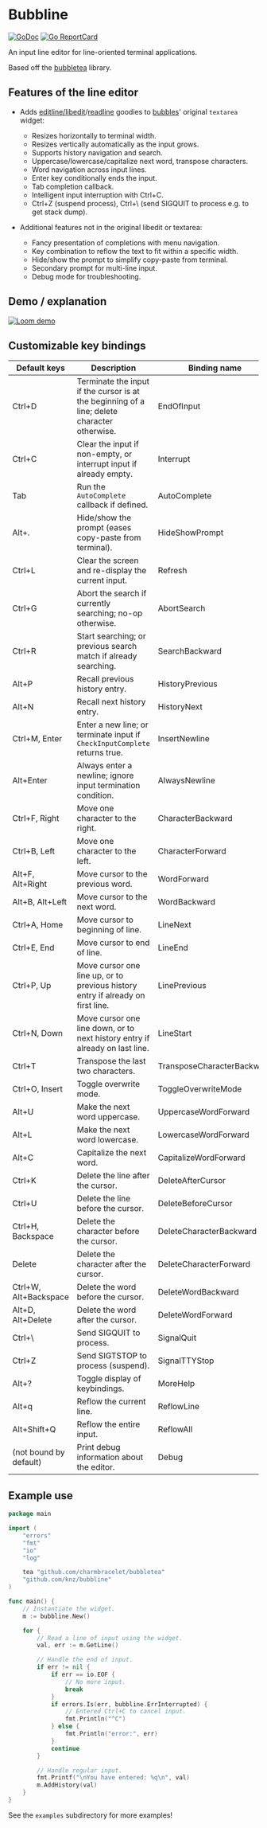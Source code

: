 # Bubbline

[![GoDoc](https://godoc.org/github.com/golang/gddo?status.svg)](https://pkg.go.dev/github.com/knz/bubbline)
[![Go ReportCard](https://goreportcard.com/badge/knz/bubbline)](https://goreportcard.com/report/knz/bubbline)

An input line editor for line-oriented terminal applications.

Based off the [bubbletea](https://github.com/charmbracelet/bubbletea) library.

## Features of the line editor

- Adds [editline/libedit](https://man.netbsd.org/editline.3)/[readline](https://en.wikipedia.org/wiki/GNU_Readline)
  goodies to [bubbles](https://github.com/charmbracelet/bubbles)'
  original `textarea` widget:
  - Resizes horizontally to terminal width.
  - Resizes vertically automatically as the input grows.
  - Supports history navigation and search.
  - Uppercase/lowercase/capitalize next word, transpose characters.
  - Word navigation across input lines.
  - Enter key conditionally ends the input.
  - Tab completion callback.
  - Intelligent input interruption with Ctrl+C.
  - Ctrl+Z (suspend process), Ctrl+\ (send SIGQUIT to process e.g. to get stack dump).

- Additional features not in the original libedit or textarea:
  - Fancy presentation of completions with menu navigation.
  - Key combination to reflow the text to fit within a specific width.
  - Hide/show the prompt to simplify copy-paste from terminal.
  - Secondary prompt for multi-line input.
  - Debug mode for troubleshooting.

## Demo / explanation

[![Loom demo](https://cdn.loom.com/sessions/thumbnails/29b2effdcdda40b9a12509c2ced1de8c-with-play.gif)](https://www.loom.com/share/29b2effdcdda40b9a12509c2ced1de8c)

## Customizable key bindings

| Default keys           | Description                                                                                  | Binding name               |
|------------------------|----------------------------------------------------------------------------------------------|----------------------------|
| Ctrl+D                 | Terminate the input if the cursor is at the beginning of a line; delete character otherwise. | EndOfInput                 |
| Ctrl+C                 | Clear the input if non-empty, or interrupt input if already empty.                           | Interrupt                  |
| Tab                    | Run the `AutoComplete` callback if defined.                                                  | AutoComplete               |
| Alt+.                  | Hide/show the prompt (eases copy-paste from terminal).                                       | HideShowPrompt             |
| Ctrl+L                 | Clear the screen and re-display the current input.                                           | Refresh                    |
| Ctrl+G                 | Abort the search if currently searching; no-op otherwise.                                    | AbortSearch                |
| Ctrl+R                 | Start searching; or previous search match if already searching.                              | SearchBackward             |
| Alt+P                  | Recall previous history entry.                                                               | HistoryPrevious            |
| Alt+N                  | Recall next history entry.                                                                   | HistoryNext                |
| Ctrl+M, Enter          | Enter a new line; or terminate input if `CheckInputComplete` returns true.                   | InsertNewline              |
| Alt+Enter              | Always enter a newline; ignore input termination condition.                                  | AlwaysNewline              |
| Ctrl+F, Right          | Move one character to the right.                                                             | CharacterBackward          |
| Ctrl+B, Left           | Move one character to the left.                                                              | CharacterForward           |
| Alt+F, Alt+Right       | Move cursor to the previous word.                                                            | WordForward                |
| Alt+B, Alt+Left        | Move cursor to the next word.                                                                | WordBackward               |
| Ctrl+A, Home           | Move cursor to beginning of line.                                                            | LineNext                   |
| Ctrl+E, End            | Move cursor to end of line.                                                                  | LineEnd                    |
| Ctrl+P, Up             | Move cursor one line up, or to previous history entry if already on first line.              | LinePrevious               |
| Ctrl+N, Down           | Move cursor one line down, or to next history entry if already on last line.                 | LineStart                  |
| Ctrl+T                 | Transpose the last two characters.                                                           | TransposeCharacterBackward |
| Ctrl+O, Insert         | Toggle overwrite mode.                                                                       | ToggleOverwriteMode        |
| Alt+U                  | Make the next word uppercase.                                                                | UppercaseWordForward       |
| Alt+L                  | Make the next word lowercase.                                                                | LowercaseWordForward       |
| Alt+C                  | Capitalize the next word.                                                                    | CapitalizeWordForward      |
| Ctrl+K                 | Delete the line after the cursor.                                                            | DeleteAfterCursor          |
| Ctrl+U                 | Delete the line before the cursor.                                                           | DeleteBeforeCursor         |
| Ctrl+H, Backspace      | Delete the character before the cursor.                                                      | DeleteCharacterBackward    |
| Delete                 | Delete the character after the cursor.                                                       | DeleteCharacterForward     |
| Ctrl+W, Alt+Backspace  | Delete the word before the cursor.                                                           | DeleteWordBackward         |
| Alt+D, Alt+Delete      | Delete the word after the cursor.                                                            | DeleteWordForward          |
| Ctrl+\                 | Send SIGQUIT to process.                                                                     | SignalQuit                 |
| Ctrl+Z                 | Send SIGTSTOP to process (suspend).                                                          | SignalTTYStop              |
| Alt+?                  | Toggle display of keybindings.                                                               | MoreHelp                   |
| Alt+q                  | Reflow the current line.                                                                     | ReflowLine                 |
| Alt+Shift+Q            | Reflow the entire input.                                                                     | ReflowAll                  |
| (not bound by default) | Print debug information about the editor.                                                    | Debug                      |

## Example use

```go
package main

import (
    "errors"
    "fmt"
    "io"
    "log"

    tea "github.com/charmbracelet/bubbletea"
    "github.com/knz/bubbline"
)

func main() {
    // Instantiate the widget.
    m := bubbline.New()

    for {
        // Read a line of input using the widget.
        val, err := m.GetLine()

        // Handle the end of input.
        if err != nil {
            if err == io.EOF {
                // No more input.
                break
            }
            if errors.Is(err, bubbline.ErrInterrupted) {
                // Entered Ctrl+C to cancel input.
                fmt.Println("^C")
            } else {
                fmt.Println("error:", err)
            }
            continue
        }

        // Handle regular input.
        fmt.Printf("\nYou have entered: %q\n", val)
        m.AddHistory(val)
    }
}
```

See the `examples` subdirectory for more examples!
